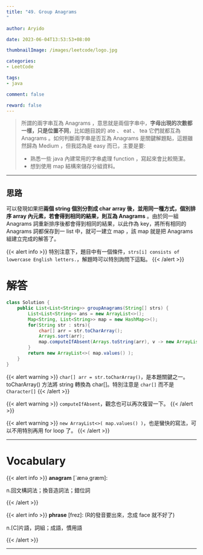 ```yaml
---
title: "49. Group Anagrams
"

author: Aryido

date: 2023-06-04T13:53:53+08:00

thumbnailImage: /images/leetcode/logo.jpg

categories:
- LeetCode

tags:
- java

comment: false

reward: false
---
```

<!--BODY-->
> 所謂的兩字串互為 Anagrams ，意思就是兩個字串中，**字母出現的次數都一樣，只是位置不同**，比如題目說的 ate 、 eat 、 tea 它們就都互為 Anagrams 。如何判斷兩字串是否互為 Anagrams 是關鍵解題點，這題雖然歸為 Medium ，但我認為是 easy 而已，主要是要:
> - 熟悉一些 java 內建常用的字串處理 function ，寫起來會比較簡潔。
> - 想到使用 map 結構來儲存分組資料。
<!--more-->

---

## 思路

可以發現如果把**兩個 string 個別分割成 char array 後，並用同一種方式，個別排序 array 內元素，若會得到相同的結果，則互為 Anagrams** 。由於同一組 Anagrams 詞重新排序後都會得到相同的結果，以此作為 key，將所有相同的 Anagrams 詞都保存到一 list 中，就可一建立 map ，該 map 就是把 Anagrams 組建立完成的解答了。

{{< alert info >}}
特別注意下，題目中有一個條件，```strs[i] consists of lowercase English letters.```，解題時可以特別詢問下這點。
{{< /alert >}}

# 解答
```java
class Solution {
    public List<List<String>> groupAnagrams(String[] strs) {
        List<List<String>> ans = new ArrayList<>();
		Map<String, List<String>> map = new HashMap<>();
		for(String str : strs){
			char[] arr = str.toCharArray();
			Arrays.sort(arr);
			map.computeIfAbsent(Arrays.toString(arr), v -> new ArrayList()).add(str);
		}
		return new ArrayList<>( map.values() );
    }
}
```

{{< alert warning >}}
```char[] arr = str.toCharArray()```，是本題關鍵之一。toCharArray() 方法將 string 轉換為 char[]。特別注意是 ```char[]``` 而不是 ```Character[]```
{{< /alert >}}

{{< alert warning >}}
```computeIfAbsent```，觀念也可以再次複習一下。
{{< /alert >}}

{{< alert warning >}}
```new ArrayList<>( map.values() )```，也是蠻快的寫法，可以不用特別再用 for loop 了。
{{< /alert >}}

---

# Vocabulary

{{< alert info >}}
**anagram** [ˋænə͵græm]:

n.回文構詞法；換音造詞法；錯位詞

{{< /alert >}}

{{< alert info >}}
**phrase** [frez]: (R的發音要出來，念成 face 就不好了)

n.[C]片語，詞組；成語，慣用語

{{< /alert >}}

---